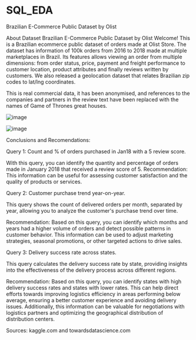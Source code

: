 # SQL_EDA
Brazilian E-Commerce Public Dataset by Olist

About Dataset
Brazilian E-Commerce Public Dataset by Olist
Welcome! This is a Brazilian ecommerce public dataset of orders made at Olist Store. The dataset has information of 100k orders from 2016 to 2018 made at multiple marketplaces in Brazil. Its features allows viewing an order from multiple dimensions: from order status, price, payment and freight performance to customer location, product attributes and finally reviews written by customers. We also released a geolocation dataset that relates Brazilian zip codes to lat/lng coordinates.

This is real commercial data, it has been anonymised, and references to the companies and partners in the review text have been replaced with the names of Game of Thrones great houses.

![image](https://github.com/Beto-Amaral/SQL_EDA/assets/46849631/412c8867-3a04-45a2-9934-ce4655410312)

![image](https://github.com/Beto-Amaral/SQL_EDA/assets/46849631/e8899177-4fbf-49cf-82c8-be02cdba996a)

Conclusions and Recomendations:

Query 1: Count and % of orders purchased in Jan18 with a 5 review score.

With this query, you can identify the quantity and percentage of orders made in January 2018 that received a review score of 5.
Recommendation: This information can be useful for assessing customer satisfaction and the quality of products or services. 

Query 2: Customer purchase trend year-on-year.

This query shows the count of delivered orders per month, separated by year, allowing you to analyze the customer's purchase trend over time.

Recommendation: Based on this query, you can identify which months and years had a higher volume of orders and detect possible patterns in customer behavior. This information can be used to adjust marketing strategies, seasonal promotions, or other targeted actions to drive sales.

Query 3: Delivery success rate across states.

This query calculates the delivery success rate by state, providing insights into the effectiveness of the delivery process across different regions.

Recommendation: Based on this query, you can identify states with high delivery success rates and states with lower rates. This can help direct efforts towards improving logistics efficiency in areas performing below average, ensuring a better customer experience and avoiding delivery issues. 
Additionally, this information can be valuable for negotiations with logistics partners and optimizing the geographical distribution of distribution centers.

Sources: kaggle.com and towardsdatascience.com
